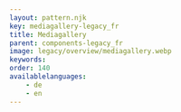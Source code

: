 ```yaml
---
layout: pattern.njk
key: mediagallery-legacy_fr
title: Mediagallery
parent: components-legacy_fr
image: legacy/overview/mediagallery.webp
keywords: 
order: 140
availablelanguages: 
    - de
    - en
---
```


